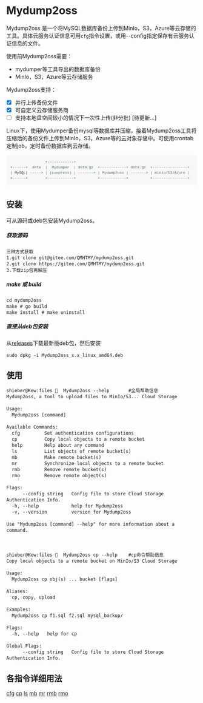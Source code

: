 ﻿# Mydump2oss

Mydump2oss 是一个将MySQL数据库备份上传到MinIo，S3，Azure等云存储的工具。具体云服务认证信息可用`cfg`指令设置，或用--config指定保存有云服务认证信息的文件。

使用前Mydump2oss需要：

* mydumper等工具导出的数据库备份
* MinIo，S3，Azure等云存储服务

Mydump2oss支持：

- [x] 并行上传备份文件
- [x] 可自定义云存储服务商
- [ ] 支持本地盘空间较小的情况下一次性上传(非分批) [待更新...]

Linux下，使用Mydumper备份mysql等数据库并压缩，接着Mydump2oss工具将压缩后的备份文件上传到MinIo，S3，Azure等的云对象存储中。可使用crontab定制job，定时备份数据库到云存储。

<!--                     +------------+                                            
     +------+  data  |  Mydumper  | data.gz  +------------+ data.gz  +----------------+   
     | MySQL| ---- -> | (compress) | ------ -> | Mydump2oss | ------ -> | minio/S3/Azure |   
     +------+        +------------+          +------------+          +----------------+
-->

![flow](README.png)

## 安装

可从源码或deb包安装Mydump2oss。

##### 获取源码
    三种方式获取 
    1.git clone git@gitee.com/QMHTMY/mydump2oss.git
    2.git clone https://gitee.com/QMHTMY/mydump2oss.git
    3.下载zip包再解压

##### make 或 build

    cd mydump2oss
    make # go build
    make install # make uninstall

##### 直接从deb包安装

从[releases](https://gitee.com/QMHTMY/mydump2oss/releases)下载最新版deb包，然后安装 

    sudo dpkg -i Mydump2oss_x.x_linux_amd64.deb

## 使用
    
    shieber@Kew:files 🐁  Mydump2oss --help       #全局帮助信息
    Mydump2oss, a tool to upload files to MinIo/S3... Cloud Storage

    Usage:
      Mydump2oss [command]

    Available Commands:
      cfg         Set authentication configurations
      cp          Copy local objects to a remote bucket
      help        Help about any command
      ls          List objects of remote bucket(s)
      mb          Make remote bucket(s)
      mr          Synchronize local objects to a remote bucket
      rmb         Remove remote bucket(s)
      rmo         Remove remote object(s)

    Flags:
          --config string   Config file to store Cloud Storage Authentication Info.
      -h, --help            help for Mydump2oss
      -v, --version         version for Mydump2oss

    Use "Mydump2oss [command] --help" for more information about a command.



    shieber@Kew:files 🐁  Mydump2oss cp --help    #cp命令帮助信息
    Copy local objects to a remote bucket on MinIo/S3 Cloud Storage

    Usage:
      Mydump2oss cp obj(s) ... bucket [flags]

    Aliases:
      cp, copy, upload

    Examples:
      Mydump2oss cp f1.sql f2.sql mysql_backup/

    Flags:
      -h, --help   help for cp

    Global Flags:
          --config string   Config file to store Cloud Storage Authentication Info.


## 各指令详细用法
[cfg](docs/cfg.md) 
[cp](docs/cp.md) 
[ls](docs/ls.md) 
[mb](docs/mb.md) 
[mr](docs/mr.md) 
[rmb](docs/rmb.md) 
[rmo](docs/rmo.md) 
